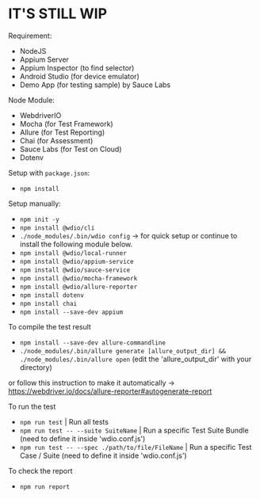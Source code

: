 # IT'S STILL WIP

Requirement:
- NodeJS
- Appium Server
- Appium Inspector (to find selector)
- Android Studio (for device emulator)
- Demo App (for testing sample) by Sauce Labs

Node Module:
- WebdriverIO
- Mocha (for Test Framework)
- Allure (for Test Reporting)
- Chai (for Assessment)
- Sauce Labs (for Test on Cloud)
- Dotenv

Setup with `package.json`:
- `npm install`

Setup manually:
- `npm init -y`
- `npm install @wdio/cli`
- `./node_modules/.bin/wdio config` -> for quick setup or continue to install the following module below.
- `npm install @wdio/local-runner`
- `npm install @wdio/appium-service`
- `npm install @wdio/sauce-service`
- `npm install @wdio/mocha-framework`
- `npm install @wdio/allure-reporter`
- `npm install dotenv`
- `npm install chai`
- `npm install --save-dev appium`

To compile the test result
- `npm install --save-dev allure-commandline`
- `./node_modules/.bin/allure generate [allure_output_dir] && ./node_modules/.bin/allure open` (edit the 'allure_output_dir' with your directory)

or follow this instruction to make it automatically -> https://webdriver.io/docs/allure-reporter#autogenerate-report

To run the test
- `npm run test` | Run all tests
- `npm run test -- --suite SuiteName` | Run a specific Test Suite Bundle (need to define it inside 'wdio.conf.js')
- `npm run test -- --spec ./path/to/file/FileName` | Run a specific Test Case / Suite (need to define it inside 'wdio.conf.js')

To check the report
- `npm run report`